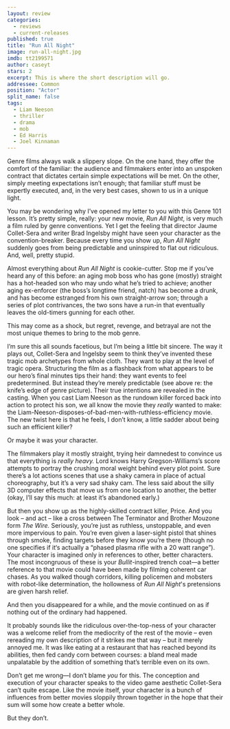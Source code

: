 ```yaml
---
layout: review
categories: 
  - reviews
  - current-releases
published: true
title: "Run All Night"
image: run-all-night.jpg
imdb: tt2199571
author: caseyt
stars: 2
excerpt: This is where the short description will go.
addressee: Common
position: "Actor"
split_name: false
tags: 
  - Liam Neeson
  - thriller
  - drama
  - mob
  - Ed Harris
  - Joel Kinnaman
---
```


Genre films always walk a slippery slope. On the one hand, they offer the comfort of the familiar: the audience and filmmakers enter into an unspoken contract that dictates certain simple expectations will be met. On the other, simply meeting expectations isn’t enough; that familiar stuff must be expertly executed, and, in the very best cases, shown to us in a unique light. 

You may be wondering why I’ve opened my letter to you with this Genre 101 lesson. It’s pretty simple, really: your new movie, _Run All Night_, is very much a film ruled by genre conventions. Yet I get the feeling that director Jaume Collet-Sera and writer Brad Ingelsby might have seen your character as the convention-breaker. Because every time you show up, _Run All Night_ suddenly goes from being predictable and uninspired to flat out ridiculous. And, well, pretty stupid.

Almost everything about _Run All Night_ is cookie-cutter. Stop me if you’ve heard any of this before: an aging mob boss who has gone (mostly) straight has a hot-headed son who may undo what he’s tried to achieve; another aging ex-enforcer (the boss’s longtime friend, natch) has become a drunk, and has become estranged from his own straight-arrow son; through a series of plot contrivances, the two sons have a run-in that eventually leaves the old-timers gunning for each other. 

This may come as a shock, but regret, revenge, and betrayal are not the most unique themes to bring to the mob genre.

I’m sure this all sounds facetious, but I’m being a little bit sincere. The way it plays out, Collet-Sera and Ingelsby seem to think they’ve invented these tragic mob archetypes from whole cloth. They want to play at the level of tragic opera. Structuring the film as a flashback from what appears to be our hero’s final minutes tips their hand: they want events to feel predetermined. But instead they’re merely predictable (see above re: the knife’s edge of genre picture). Their true intentions are revealed in the casting. When you cast Liam Neeson as the rundown killer forced back into action to protect his son, we all know the movie they _really_ wanted to make: the Liam-Neeson-disposes-of-bad-men-with-ruthless-efficiency movie. The new twist here is that he feels, I don’t know, a little sadder about being such an efficient killer?

Or maybe it was your character.

The filmmakers play it mostly straight, trying heir damnedest to convince us that everything is _really heavy._ Lord knows Harry Gregson-Williams’s score attempts to portray the crushing moral weight behind every plot point. Sure there’s a lot actions scenes that use a shaky camera in place of actual choreography, but it’s a very sad shaky cam. The less said about the silly 3D computer effects that move us from one location to another, the better (okay, I’ll say this much: at least it’s abandoned early.)

But then you show up as the highly-skilled contract killer, Price. And you look – and act – like a cross between The Terminator and Brother Mouzone form _The Wire._ Seriously, you’re just as ruthless, unstoppable, and even more impervious to pain. You’re even given a laser-sight pistol that shines through smoke, finding targets before they know you’re there (though no one specifies if it‘s actually a “phased plasma rifle with a 20 watt range”). Your character is imagined only in references to other, better characters. The most incongruous of these is your _Bullit_-inspired trench coat—a better reference to that movie could have been made by filming coherent car chases. As you walked though corridors, killing policemen and mobsters with robot-like determination, the hollowness of _Run All Night_'s pretensions are given harsh relief.

And then you disappeared for a while, and the movie continued on as if nothing out of the ordinary had happened.

It probably sounds like the ridiculous over-the-top-ness of your character was a welcome relief from the mediocrity of the rest of the movie – even rereading my own description of it strikes me that way – but it merely annoyed me. It was like eating at a restaurant that has reached beyond its abilities, then fed candy corn between courses: a bland meal made unpalatable by the addition of something that’s terrible even on its own. 

Don’t get me wrong—I don’t blame _you_ for this. The conception and execution of your character speaks to the video game aesthetic Collet-Sera can’t quite escape. Like the movie itself, your character is a bunch of influences from better movies sloppily thrown together in the hope that their sum will some how create a better whole. 

But they don’t.